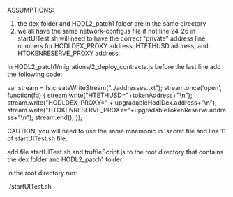 ASSUMPTIONS:
1) the dex folder and HODL2_patch1 folder are in the same directory
2) we all have the same network-config.js file if not line 24-26 in
startUITest.sh will need to have the correct "private" address line numbers
for HODLDEX_PROXY address, HTETHUSD address, and HTOKENRESERVE_PROXY address

In HODL2_patch1/migrations/2_deploy_contracts.js
before the last line add the following code:

var stream = fs.createWriteStream("../addresses.txt");
    stream.once('open', function(fd) {
    stream.write("HTETHUSD="+tokenAddress+"\n");
    stream.write("HODLDEX_PROXY=" + upgradableHodlDex.address+"\n");
    stream.write("HTOKENRESERVE_PROXY="+upgradableTokenReserve.address+"\n");
    stream.end();
    });

CAUTION, you will need to use the same mnemonic in .secret file and line 11
of startUITest.sh file.

add file startUITest.sh and truffleScript.js to the root directory that
contains the dex folder and HODL2_patch1 folder.

in the root directory run:

./startUITest.sh 

